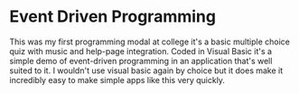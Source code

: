 # Event Driven Programming 
This was my first programming modal at college it's a basic multiple choice quiz with music and help-page integration. Coded in Visual Basic it's a simple demo of event-driven programming in an application that's well suited to it. I wouldn't use visual basic again by choice but it does make it incredibly easy to make simple apps like this very quickly.
